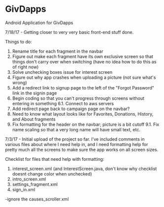 # GivDapps
Android Application for GivDapps

7/18/17 - Getting closer to very very basic front-end stuff done.

Things to do:
1. Rename title for each fragment in the navbar
2. Figure out make each fragment have its own exclusive screen so that things don't carry over when switching (have no idea how to do this as of right now)
3. Solve unchecking boxes issue for interest screen
4. Figure out why app crashes when uploading a picture (not sure what's wrong)
5. Add a redirect link to signup page to the left of the "Forgot Password" link in the signin page
6. Begin coding so that you can't progress through screens without entering in something
    6.1. Connect to aws servers
7. Add redirect page back to campaign page on the navbar?
8. Need to know what layout looks like for Favorites, Donations, History, and About fragments
9. Fix formatting for the header on the navbar; picture is a bit cutoff
    9.1. Fix name scaling so that a very long name will have small text, etc.



7/3/17 - Initial upload of the project so far. I've included comments in various files about where I need help in, and I need formatting help for pretty much all the screens to make sure the app works on all screen sizes. 

Checklist for files that need help with formatting:
1. interest_screen.xml (and InterestScreen.java, don't know why checklist doesnt change color when unchecked)
2. intro_screen.xml
3. settings_fragment.xml
4. sign_in.xml 

-ignore the causes_scroller.xml
